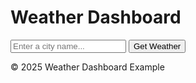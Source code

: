 
<!DOCTYPE html>
<html lang="en">
<head>
    <meta charset="UTF-8">
    <title>Weather Dashboard</title>
    <meta name="viewport" content="width=device-width, initial-scale=1">
    <link rel="stylesheet" href="style.css">
</head>
<body>
    <div class="container">
        <h1>Weather Dashboard</h1>
        <form id="weather-form">
            <input type="text" id="city-input" placeholder="Enter a city name..." required>
            <button type="submit">Get Weather</button>
        </form>
        <div id="weather-result" class="weather-card"></div>
    </div>
    <footer>
        <p>&copy; 2025 Weather Dashboard Example</p>
    </footer>
    <script src="script.js"></script>
</body>
</html>
